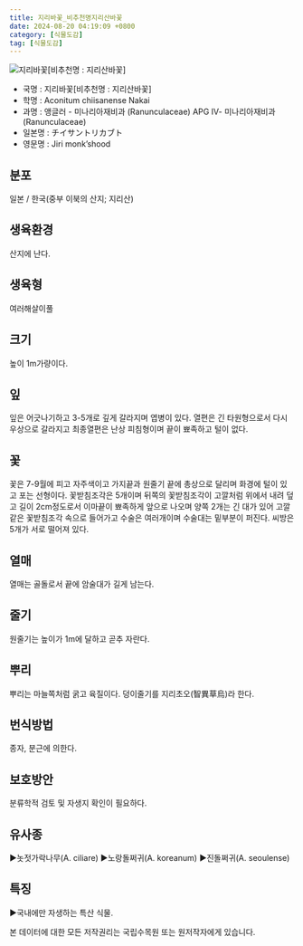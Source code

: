 ```yaml
---
title: 지리바꽃_비추천명지리산바꽃
date: 2024-08-20 04:19:09 +0800
category: [식물도감]
tag: [식물도감]
---
```




![지리바꽃[비추천명 : 지리산바꽃]](/fileUpload/plants/basic/Ranunculaceae/Aconitum/1625/1625_1_th2.jpg)
- 국명 : 지리바꽃[비추천명 : 지리산바꽃]
- 학명 : Aconitum chiisanense Nakai
- 과명 : 앵글러 - 미나리아재비과 (Ranunculaceae) APG Ⅳ- 미나리아재비과 (Ranunculaceae)
- 일본명 : チイサントリカブト
- 영문명 : Jiri monk’shood


## 분포
일본 / 한국(중부 이북의 산지; 지리산) 
## 생육환경
산지에 난다.
## 생육형
여러해살이풀 
## 크기
높이 1m가량이다.
## 잎
잎은 어긋나기하고 3-5개로 깊게 갈라지며 엽병이 있다. 열편은 긴 타원형으로서 다시 우상으로 갈라지고 최종열편은 난상 피침형이며 끝이 뾰족하고 털이 없다.
## 꽃
꽃은 7-9월에 피고 자주색이고 가지끝과 원줄기 끝에 총상으로 달리며 화경에 털이 있고 포는 선형이다. 꽃받침조각은 5개이며 뒤쪽의 꽃받침조각이 고깔처럼 위에서 내려 덮고 길이 2cm정도로서 이마끝이 뾰족하게 앞으로 나오며 양쪽 2개는 긴 대가 있어 고깔같은 꽃받침조각 속으로 들어가고 수술은 여러개이며 수술대는 밑부분이 퍼진다. 씨방은 5개가 서로 떨어져 있다.
## 열매
열매는 골돌로서 끝에 암술대가 길게 남는다.
## 줄기
원줄기는 높이가 1m에 달하고 곧추 자란다.
## 뿌리
뿌리는 마늘쪽처럼 굵고 육질이다. 덩이줄기를 지리초오(智異草烏)라 한다.
## 번식방법
종자, 분근에 의한다.
## 보호방안
분류학적 검토 및 자생지 확인이 필요하다.
## 유사종
▶놋젓가락나무(A. ciliare) ▶노랑돌쩌귀(A. koreanum) ▶진돌쩌귀(A. seoulense)
## 특징
▶국내에만 자생하는 특산 식물.






본 데이터에 대한 모든 저작권리는 국립수목원 또는 원저작자에게 있습니다.
